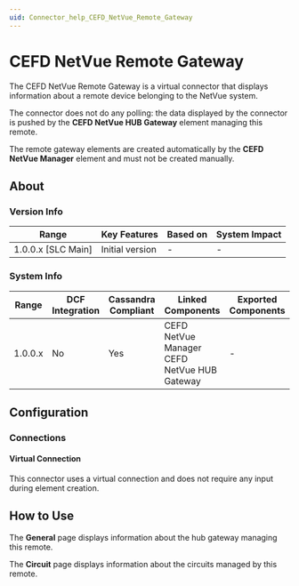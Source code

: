 ```yaml
---
uid: Connector_help_CEFD_NetVue_Remote_Gateway
---
```


# CEFD NetVue Remote Gateway

The CEFD NetVue Remote Gateway is a virtual connector that displays information about a remote device belonging to the NetVue system.

The connector does not do any polling: the data displayed by the connector is pushed by the **CEFD NetVue HUB Gateway** element managing this remote.

The remote gateway elements are created automatically by the **CEFD NetVue Manager** element and must not be created manually.

## About

### Version Info

| Range                | Key Features     | Based on     | System Impact     |
|----------------------|------------------|--------------|-------------------|
| 1.0.0.x [SLC Main]   | Initial version  | -            | -                 |

### System Info

| Range     | DCF Integration     | Cassandra Compliant     | Linked Components                           | Exported Components     |
|-----------|---------------------|-------------------------|---------------------------------------------|-------------------------|
| 1.0.0.x   | No                  | Yes                     | CEFD NetVue Manager CEFD NetVue HUB Gateway | -                       |

## Configuration

### Connections

#### Virtual Connection

This connector uses a virtual connection and does not require any input during element creation.

## How to Use

The **General** page displays information about the hub gateway managing this remote.

The **Circuit** page displays information about the circuits managed by this remote.

